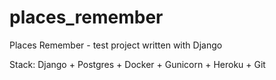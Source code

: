 # places_remember
Places Remember - test project written with Django

Stack: Django + Postgres + Docker + Gunicorn + Heroku + Git
